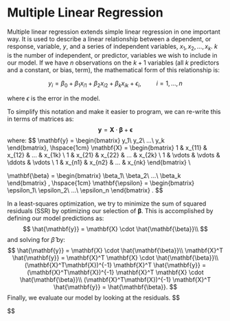 # Multiple Linear Regression

Multiple linear regression extends simple linear regression in one important way. It is used to describe a linear relationship between a dependent, or response, variable, $y$, and a series of independent variables, $x_1, x_2, ..., x_k$. $k$ is the number of independent, or predictor, variables we wish to include in our model. If we have $n$ observations on the $k + 1$ variables (all $k$ predictors and a constant, or bias, term), the mathematical form of this relationship is:

$$
y_i = \beta_0 + \beta_1 x_{i1} + \beta_2 x_{i2} + \beta_k x_{ik} + \epsilon_i, \hspace{1cm} i=1,...,n
$$

where $\epsilon$ is the error in the model.

To simplify this notation and make it easier to program, we can re-write this in terms of matrices as:
$$
\mathbf{y} = \mathbf{X} \cdot \mathbf{\beta} + \mathbf{\epsilon}
$$
 where:
$$
\mathbf{y} = \begin{bmatrix} y_1\\ 
y_2\\ 
...\\
y_k  
\end{bmatrix}, \hspace{1cm}
\mathbf{X} = \begin{bmatrix} 
1 & x_{11} & x_{12} & ... & x_{1k} \\
1 & x_{21} & x_{22} & ... & x_{2k} \\
1 & \vdots & \vdots & \ddots & \vdots \\
1 & x_{n1} & x_{n2} & ... & x_{nk}
\end{bmatrix} \\

\mathbf{\beta} = \begin{bmatrix} \beta_1\\ 
\beta_2\\ 
...\\
\beta_k  
\end{bmatrix} , \hspace{1cm}
\mathbf{\epsilon} = \begin{bmatrix} \epsilon_1\\ 
\epsilon_2\\ 
...\\
\epsilon_n 
\end{bmatrix}
.
$$

In a least-squares optimization, we try to minimize the sum of squared residuals (SSR) by optimizing our selection of $\mathbf{\beta}$. This is accomplished by defining our model predictions as:
$$
\hat{\mathbf{y}} = \mathbf{X} \cdot \hat{\mathbf{\beta}}\\
$$
and solving for $\hat{\beta}$ by:
$$
\hat{\mathbf{y}} = \mathbf{X} \cdot \hat{\mathbf{\beta}}\\
\mathbf{X}^T \hat{\mathbf{y}} = \mathbf{X}^T \mathbf{X} \cdot \hat{\mathbf{\beta}}\\
(\mathbf{X}^T\mathbf{X})^{-1} \mathbf{X}^T \hat{\mathbf{y}} = (\mathbf{X}^T\mathbf{X})^{-1} \mathbf{X}^T \mathbf{X} \cdot \hat{\mathbf{\beta}}\\
(\mathbf{X}^T\mathbf{X})^{-1} \mathbf{X}^T \hat{\mathbf{y}} = \hat{\mathbf{\beta}}.
$$
Finally, we evaluate our model by looking at the residuals.
$$

$$


